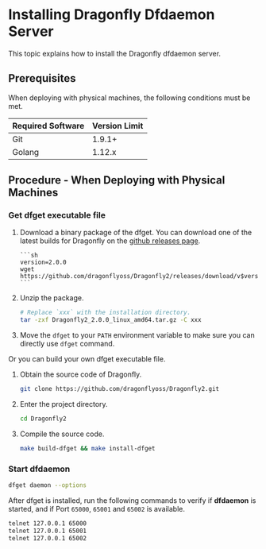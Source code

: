 # Installing Dragonfly Dfdaemon Server

This topic explains how to install the Dragonfly dfdaemon server.

## Prerequisites

When deploying with physical machines, the following conditions must be met.

| Required Software | Version Limit |
| ----------------- | ------------- |
| Git               | 1.9.1+        |
| Golang            | 1.12.x        |

## Procedure - When Deploying with Physical Machines

### Get dfget executable file

1.  Download a binary package of the dfget. You can download one of
    the latest builds for Dragonfly on the
    [github releases page](https://github.com/dragonflyoss/Dragonfly2/releases).

        ```sh
        version=2.0.0
        wget https://github.com/dragonflyoss/Dragonfly2/releases/download/v$version/Dragonfly2_$version_linux_amd64.tar.gz
        ```

2.  Unzip the package.

    ```bash
    # Replace `xxx` with the installation directory.
    tar -zxf Dragonfly2_2.0.0_linux_amd64.tar.gz -C xxx
    ```

3.  Move the `dfget` to your `PATH` environment variable to
    make sure you can directly use `dfget` command.

Or you can build your own dfget executable file.

1. Obtain the source code of Dragonfly.

   ```sh
   git clone https://github.com/dragonflyoss/Dragonfly2.git
   ```

2. Enter the project directory.

   ```sh
   cd Dragonfly2
   ```

3. Compile the source code.

   ```sh
   make build-dfget && make install-dfget
   ```

### Start dfdaemon

```sh
dfget daemon --options
```

After dfget is installed, run the following commands to
verify if **dfdaemon** is started,
and if Port `65000`, `65001` and `65002` is available.

```sh
telnet 127.0.0.1 65000
telnet 127.0.0.1 65001
telnet 127.0.0.1 65002
```
